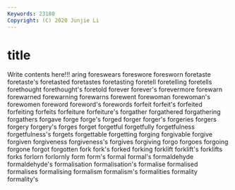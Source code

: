 ```yaml
---
Keywords: 23180
Copyright: (C) 2020 Junjie Li
---
```


# title

Write contents here!!!
aring 
foreswears 
foreswore 
foresworn 
foretaste 
foretaste's 
foretasted
foretastes 
foretasting 
foretell 
foretelling 
foretells 
forethought 
forethought's 
foretold 
forever 
forever's
forevermore 
forewarn 
forewarned 
forewarning 
forewarns 
forewent 
forewoman 
forewoman's 
forewomen 
foreword
foreword's 
forewords 
forfeit 
forfeit's 
forfeited 
forfeiting 
forfeits 
forfeiture 
forfeiture's 
forgather
forgathered 
forgathering 
forgathers 
forgave 
forge 
forge's 
forged 
forger 
forger's 
forgeries
forgers 
forgery 
forgery's 
forges 
forget 
forgetful 
forgetfully 
forgetfulness 
forgetfulness's 
forgets
forgettable 
forgetting 
forging 
forgivable 
forgive 
forgiven 
forgiveness 
forgiveness's 
forgives 
forgiving
forgo 
forgoes 
forgoing 
forgone 
forgot 
forgotten 
fork 
fork's 
forked 
forking
forklift 
forklift's 
forklifts 
forks 
forlorn 
forlornly 
form 
form's 
formal 
formal's
formaldehyde 
formaldehyde's 
formalisation 
formalisation's 
formalise 
formalised 
formalises 
formalising 
formalism 
formalism's
formalities 
formality 
formality's 
